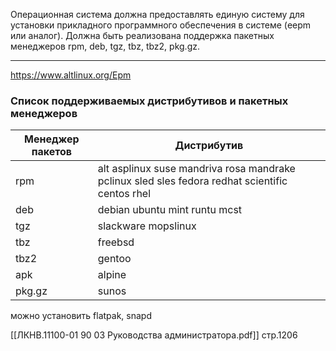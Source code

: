 Операционная система должна предоставлять единую систему для установки прикладного программного обеспечения в системе (eepm или аналог). Должна быть реализована поддержка пакетных менеджеров rpm, deb, tgz, tbz, tbz2, pkg.gz. 

___

https://www.altlinux.org/Epm
### Список поддерживаемых дистрибутивов и пакетных менеджеров

| Менеджер пакетов | Дистрибутив                                                                                     |
| ---------------- | ----------------------------------------------------------------------------------------------- |
| rpm              | alt asplinux suse mandriva rosa mandrake pclinux sled sles fedora redhat scientific centos rhel |
| deb              | debian ubuntu mint runtu mcst                                                                   |
| tgz              | slackware mopslinux                                                                             |
| tbz              | freebsd                                                                                         |
| tbz2             | gentoo                                                                                          |
| apk              | alpine                                                                                          |
| pkg.gz           | sunos                                                                                           |

можно установить flatpak, snapd

[[ЛКНВ.11100-01 90 03 Руководства администратора.pdf]] стр.1206
